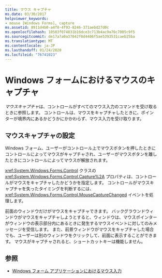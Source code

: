 ```yaml
---
title: マウス キャプチャ
ms.date: 03/30/2017
helpviewer_keywords:
- mouse [Windows Forms], capture
ms.assetid: 8911d4b0-a4f8-4f93-8246-371aebd27d0c
ms.openlocfilehash: 10583f074831b16dce3c713b4ac9a76c7005c9f5
ms.sourcegitcommit: de17a7a0a37042f0d4406f5ae5393531caeb25ba
ms.translationtype: MT
ms.contentlocale: ja-JP
ms.lasthandoff: 01/24/2020
ms.locfileid: "76741023"
---
```

# <a name="mouse-capture-in-windows-forms"></a>Windows フォームにおけるマウスのキャプチャ
*マウスキャプチャ*は、コントロールがすべてのマウス入力のコマンドを受け取るときに参照します。 コントロールは、マウスをキャプチャしたときに、ポインターが境界内にあるかどうかにかかわらず、マウス入力を受け取ります。  
  
## <a name="setting-mouse-capture"></a>マウスキャプチャの設定  
 Windows フォーム、ユーザーがコントロール上でマウスボタンを押したときにコントロールによってマウスがキャプチャされ、ユーザーがマウスボタンを離したときにコントロールによってマウスが解放されます。  
  
 <xref:System.Windows.Forms.Control> クラスの <xref:System.Windows.Forms.Control.Capture%2A> プロパティは、コントロールがマウスをキャプチャしたかどうかを指定します。 コントロールがマウスキャプチャを失ったタイミングを判断するには、<xref:System.Windows.Forms.Control.MouseCaptureChanged> イベントを処理します。  
  
 前面のウィンドウだけがマウスをキャプチャできます。 バックグラウンドウィンドウがマウスをキャプチャしようとすると、ウィンドウは、マウスポインターがウィンドウの表示部分内にあるときに発生するマウスイベントに対してのみメッセージを受信します。 また、前景ウィンドウがマウスをキャプチャした場合でも、ユーザーは別のウィンドウをクリックして、前面に表示することができます。 マウスがキャプチャされると、ショートカットキーは機能しません。  
  
## <a name="see-also"></a>参照

- [Windows フォーム アプリケーションにおけるマウス入力](mouse-input-in-a-windows-forms-application.md)
